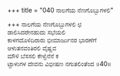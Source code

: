 +++
title = "040 ನಾಲಗೆಯ ನೆಣಗೊಬ್ಬುಗಳಲಿ"

+++
ನಾಲಗೆಯ ನೆಣಗೊಬ್ಬುಗಳಲಿ ಛ  
ಡಾಲಿಸಿದರೇನಹುದು ಸಭೆಯಲಿ  
ಕಾಳಗದೊಳಿದಿರಾರು ಭೀಮಾರ್ಜುನರ ಭಾರಣೆಗೆ  
ಆಳುತನವಂತಿರಲಿ ವೈಷ್ಣವ   
ಮೌಳಿ ಬೆಸಸಲಿ ಕೇಳ್ವೆನೆನೆ ಕ  
ಟ್ಟಾಳುಗಳ ದೇವನು ವಿಭೀಷಣ ನಗುತಲಿಂತೆಂದ    ॥40॥